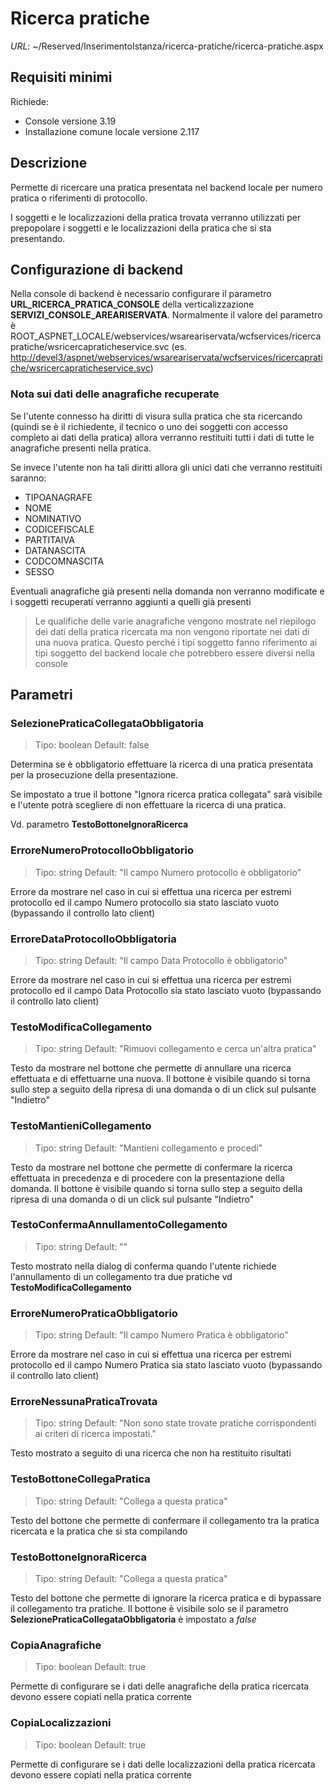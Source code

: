 # Ricerca pratiche

*URL*: ~/Reserved/InserimentoIstanza/ricerca-pratiche/ricerca-pratiche.aspx

## Requisiti minimi

Richiede:

- Console versione 3.19
- Installazione comune locale versione 2.117

## Descrizione

Permette di ricercare una pratica presentata nel backend locale per numero pratica o riferimenti di protocollo.

I soggetti e le localizzazioni della pratica trovata verranno utilizzati per prepopolare i soggetti e le localizzazioni della pratica che si sta presentando.

## Configurazione di backend

Nella console di backend è necessario configurare il parametro **URL_RICERCA_PRATICA_CONSOLE** della verticalizzazione **SERVIZI_CONSOLE_AREARISERVATA**.
Normalmente il valore del parametro è ROOT_ASPNET_LOCALE/webservices/wsareariservata/wcfservices/ricercapratiche/wsricercapraticheservice.svc (es. <http://devel3/aspnet/webservices/wsareariservata/wcfservices/ricercapratiche/wsricercapraticheservice.svc>)

### Nota sui dati delle anagrafiche recuperate

Se l'utente connesso ha diritti di visura sulla pratica che sta ricercando (quindi se è il richiedente, il tecnico o uno dei soggetti con accesso completo ai dati della pratica) allora verranno restituiti tutti i dati di tutte le anagrafiche presenti nella pratica.

Se invece l'utente non ha tali diritti allora gli unici dati che verranno restituiti saranno:

- TIPOANAGRAFE
- NOME
- NOMINATIVO
- CODICEFISCALE
- PARTITAIVA
- DATANASCITA
- CODCOMNASCITA
- SESSO

Eventuali anagrafiche già presenti nella domanda non verranno modificate e i soggetti recuperati verranno aggiunti a quelli già presenti

> Le qualifiche delle varie anagrafiche vengono mostrate nel riepilogo dei dati della pratica ricercata ma non vengono riportate nei dati di una nuova pratica. Questo perché i tipi soggetto fanno riferimento ai tipi soggetto del backend locale che potrebbero essere diversi nella console

## Parametri

### SelezionePraticaCollegataObbligatoria

> Tipo: boolean
> Default: false

Determina se è obbligatorio effettuare la ricerca di una pratica presentata per la prosecuzione della presentazione.

Se impostato a true il bottone "Ignora ricerca pratica collegata" sarà visibile e l'utente potrà scegliere di non effettuare la ricerca di una pratica.

Vd. parametro **TestoBottoneIgnoraRicerca**

### ErroreNumeroProtocolloObbligatorio

> Tipo: string
> Default: "Il campo Numero protocollo è obbligatorio"

Errore da mostrare nel caso in cui si effettua una ricerca per estremi protocollo ed il campo Numero protocollo sia stato lasciato vuoto (bypassando il controllo lato client)

### ErroreDataProtocolloObbligatoria

> Tipo: string
> Default: "Il campo Data Protocollo è obbligatorio"

Errore da mostrare nel caso in cui si effettua una ricerca per estremi protocollo ed il campo Data Protocollo sia stato lasciato vuoto (bypassando il controllo lato client)

### TestoModificaCollegamento

> Tipo: string
> Default: "Rimuovi collegamento e cerca un'altra pratica"

Testo da mostrare nel bottone che permette di annullare una ricerca effettuata e di effettuarne una nuova. Il bottone è visibile quando si torna sullo step a seguito della ripresa di una domanda o di un click sul pulsante "Indietro"

### TestoMantieniCollegamento

> Tipo: string
> Default: "Mantieni collegamento e procedi"

Testo da mostrare nel bottone che permette di confermare la ricerca effettuata in precedenza e di procedere con la presentazione della domanda. Il bottone è visibile quando si torna sullo step a seguito della ripresa di una domanda o di un click sul pulsante "Indietro"

### TestoConfermaAnnullamentoCollegamento

> Tipo: string
> Default: ""

Testo mostrato nella dialog di conferma quando l'utente richiede l'annullamento di un collegamento tra due pratiche vd **TestoModificaCollegamento**

### ErroreNumeroPraticaObbligatorio

> Tipo: string
> Default: "Il campo Numero Pratica è obbligatorio"

Errore da mostrare nel caso in cui si effettua una ricerca per estremi protocollo ed il campo Numero Pratica sia stato lasciato vuoto (bypassando il controllo lato client)

### ErroreNessunaPraticaTrovata

> Tipo: string
> Default: "Non sono state trovate pratiche corrispondenti ai criteri di ricerca impostati."

Testo mostrato a seguito di una ricerca che non ha restituito risultati

### TestoBottoneCollegaPratica

> Tipo: string
> Default: "Collega a questa pratica"

Testo del bottone che permette di confermare il collegamento tra la pratica ricercata e la pratica che si sta compilando

### TestoBottoneIgnoraRicerca

> Tipo: string
> Default: "Collega a questa pratica"

Testo del bottone che permette di ignorare la ricerca pratica e di bypassare il collegamento tra pratiche. Il bottone è visibile solo se il parametro **SelezionePraticaCollegataObbligatoria** è impostato a *false*

### CopiaAnagrafiche

> Tipo: boolean
> Default: true

Permette di configurare se i dati delle anagrafiche della pratica ricercata devono essere copiati nella pratica corrente

### CopiaLocalizzazioni

> Tipo: boolean
> Default: true

Permette di configurare se i dati delle localizzazioni della pratica ricercata devono essere copiati nella pratica corrente
